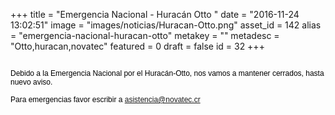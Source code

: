 +++
title = "Emergencia Nacional - Huracán Otto "
date = "2016-11-24 13:02:51"
image = "images/noticias/Huracan-Otto.png"
asset_id = 142
alias = "emergencia-nacional-huracan-otto"
metakey = ""
metadesc = "Otto,huracan,novatec"
featured = 0
draft = false
id = 32
+++
<p><img src="images/noticias/NInews.jpg" alt="" /></p>
<p><span style="color: #000000; font-family: Helvetica; font-size: 12px;">Debido a la Emergencia Nacional por el Huracán-Otto, nos vamos a mantener cerrados, hasta nuevo aviso.  </span></p>
<div style="color: #000000; font-family: Helvetica; font-size: 12px;">Para emergencias favor escribir a <a href="mailto:asistencia@novatec.cr">asistencia@novatec.cr</a></div>
<div style="color: #000000; font-family: Helvetica; font-size: 12px;"> </div>
<div style="color: #000000; font-family: Helvetica; font-size: 12px;"> </div>
<!--more-->
